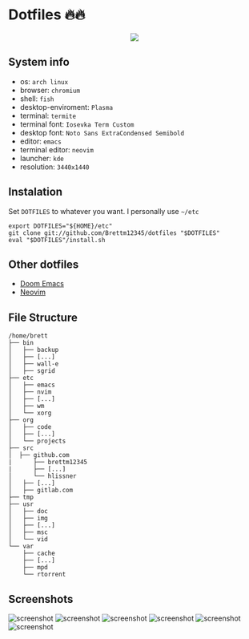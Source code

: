 # Dotfiles :fire::fire:

<p align="center">
  <img src="https://imgs.xkcd.com/comics/automation.png" />
</p>

## System info
* os: `arch linux`
* browser: `chromium`
* shell: `fish`
* desktop-enviroment: `Plasma`
* terminal: `termite`
* terminal font: `Iosevka Term Custom`
* desktop font: `Noto Sans ExtraCondensed Semibold`
* editor: `emacs`
* terminal editor: `neovim`
* launcher: `kde`
* resolution: `3440x1440`

## Instalation
Set `DOTFILES` to whatever you want.
I personally use `~/etc`
``` shell
export DOTFILES="${HOME}/etc"
git clone git://github.com/Brettm12345/dotfiles "$DOTFILES"
eval "$DOTFILES"/install.sh
```

## Other dotfiles
* [Doom Emacs](https://github.com/Brettm12345/doom-emacs-literate-config "Doom Emacs literate config")
* [Neovim](https://github.com/Brettm12345/vim-config "Neovim configuration")

## File Structure
```
/home/brett
├── bin
│   ├── backup
│   ├── [...]
│   ├── wall-e
│   ├── sgrid
├── etc
│   ├── emacs
│   ├── nvim
│   ├── [...]
│   ├── wm
│   └── xorg
├── org
│   ├── code
│   ├── [...]
│   └── projects
├── src
│  ├── github.com
|      ├── brettm12345
|      ├── [...]
│      └── hlissner
│   ├── [...]
│   ├── gitlab.com
├── tmp
├── usr
│   ├── doc
│   ├── img
│   ├── [...]
│   ├── msc
│   └── vid
└── var
    ├── cache
    ├── [...]
    ├── mpd
    └── rtorrent
```

## Screenshots
![screenshot](https://i.redd.it/iohg4qda05721.png)
![screenshot](https://ptpimg.me/qpq64p.png)
![screenshot](https://ptpimg.me/1yf338.png)
![screenshot](https://ptpimg.me/gvv9l9.png)
![screenshot](https://ptpimg.me/hzo19i.png)
![screenshot](https://ptpimg.me/5a7yiw.png)

